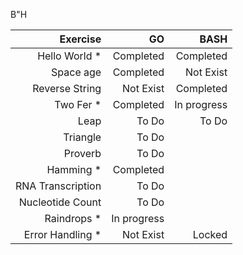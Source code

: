 B"H

| Exercise           | GO          | BASH        | 
| -----------------: | ----------: | ----------: |
| Hello World *      | Completed   | Completed   |
| Space age          | Completed   | Not Exist   |
| Reverse String     | Not Exist   | Completed   |
| Two Fer *          | Completed   | In progress |
| Leap               | To Do       | To Do  |
| Triangle           | To Do       | 
| Proverb            | To Do       |
| Hamming *          | Completed   | 
| RNA Transcription  | To Do       | 
| Nucleotide Count   | To Do       |
| Raindrops *        | In progress |
| Error Handling *   | Not Exist   | Locked 